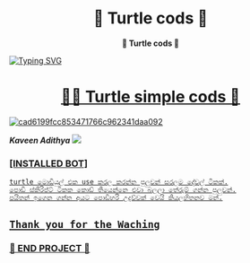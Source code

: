 <h1 align="center"><b> 🐢 Turtle cods 🐢 </b></h1>

<p align="center"><b> 🐢 Turtle cods 🐢 </b></h1>

<a href="https://git.io/typing-svg"><img src="https://readme-typing-svg.demolab.com?font=Fira+Code&weight=900&size=32&duration=3000&pause=500&color=F70072&center=true&width=435&lines=try+out+this+code" alt="Typing SVG" /></a>

<a href="https://github.com/search?q=extension%3Amd+%22https+readme+typing+svg%22&type=Code" alt="Contact" title="Repo users">
    
<h1 align="center"><b> 🧚‍🐢 Turtle simple cods 🐢 </b></h1>
<a href="https://Wa.me/+94702256963">
    <img src="https://avatars.githubusercontent.com/u/75985679?v=4" alt="cad6199fcc853471766c962341daa092" border="0"></a>
    
 ***Kaveen Adithya***
<a href="https://Wa.me/+94728858672">
    <img src="https://img.shields.io/badge/Contact-Owner-green?style=plastic&logo=appveyor">
        
### [INSTALLED BOT]
```
turtle මොඩියුල් එක use කරල කරන්න පුලුවන් සරලම දේවල් ටිකක්.
පොඩි ස්කිරිප්ට් ටිකක කොඩ් තියෙන්නෙ එවා බලලා තේරුම් ගන්න පුලුවන්.
පයිතන් ඉගෙන ගන්න අයට පොඩිහරි උදව්වක් වෙයි කියලහිතනව මන්.
```

<p align="center">

## `Thank you for the Waching`

### 🚫 END PROJECT 🚫
